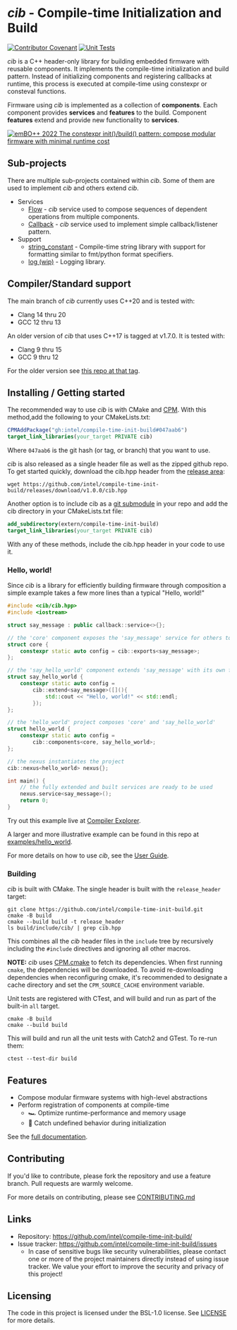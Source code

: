 # *cib* - Compile-time Initialization and Build

[![Contributor Covenant](https://img.shields.io/badge/Contributor%20Covenant-2.1-4baaaa.svg)](CODE_OF_CONDUCT.md)
[![Unit Tests](https://github.com/intel/compile-time-init-build/actions/workflows/unit_tests.yml/badge.svg)](https://github.com/intel/compile-time-init-build/actions/workflows/unit_tests.yml)

 *cib* is a C++ header-only library for building embedded firmware with reusable
components. It implements the compile-time initialization and build pattern. 
Instead of initializing components and registering callbacks at runtime, this
process is executed at compile-time using constexpr or consteval functions.

Firmware using *cib* is implemented as a collection of **components**. Each 
component provides **services** and **features** to the build. Component
**features** extend and provide new functionality to **services**.

[![emBO++ 2022 The constexpr init()/build() pattern: compose modular firmware with minimal runtime cost](https://img.youtube.com/vi/fk0ihqOXER8/0.jpg)](https://www.youtube.com/watch?v=fk0ihqOXER8)

## Sub-projects

There are multiple sub-projects contained within *cib*. Some of them are used
to implement *cib* and others extend *cib*.

* Services
    * [Flow](include/flow) - *cib* service used to compose sequences of dependent
      operations from multiple components.
    * [Callback](include/cib/callback.hpp) - *cib* service used to implement
      simple callback/listener pattern.
* Support
    * [string_constant](include/sc) - Compile-time string library with support for
      formatting similar to fmt/python format specifiers.
    * [log (wip)](include/log) - Logging library.

## Compiler/Standard support

The main branch of *cib* currently uses C++20 and is tested with:
- Clang 14 thru 20
- GCC 12 thru 13

An older version of *cib* that uses C++17 is tagged at v1.7.0. It
is tested with:
- Clang 9 thru 15
- GCC 9 thru 12

For the older version see [this repo at that tag](https://github.com/intel/compile-time-init-build/tree/v1.7.0).

## Installing / Getting started

The recommended way to use *cib* is with CMake and [CPM](https://github.com/cpm-cmake/CPM.cmake).
With this method,add the following to your CMakeLists.txt:

```cmake
CPMAddPackage("gh:intel/compile-time-init-build#047aab6")
target_link_libraries(your_target PRIVATE cib)
```

Where `047aab6` is the git hash (or tag, or branch) that you want to use.

*cib* is also released as a single header file as well as the zipped github repo. 
To get started quickly, download the cib.hpp header from the 
[release area](https://github.com/intel/compile-time-init-build/releases):

```shell
wget https://github.com/intel/compile-time-init-build/releases/download/v1.0.0/cib.hpp
```

Another option is to include cib as a 
[git submodule](https://github.blog/2016-02-01-working-with-submodules/) 
in your repo and add the cib directory in your CMakeLists.txt file:

```cmake
add_subdirectory(extern/compile-time-init-build)
target_link_libraries(your_target PRIVATE cib)
```

With any of these methods, include the cib.hpp header in your code to use it.

### Hello, world!

Since *cib* is a library for efficiently building firmware through composition
a simple example takes a few more lines than a typical "Hello, world!"

```c++
#include <cib/cib.hpp>
#include <iostream>

struct say_message : public callback::service<>{};

// the 'core' component exposes the 'say_message' service for others to extend
struct core {
    constexpr static auto config = cib::exports<say_message>;
};

// the 'say_hello_world' component extends 'say_message' with its own functionality
struct say_hello_world {
    constexpr static auto config =
        cib::extend<say_message>([](){
            std::cout << "Hello, world!" << std::endl;
        });
};

// the 'hello_world' project composes 'core' and 'say_hello_world'
struct hello_world {
    constexpr static auto config =
        cib::components<core, say_hello_world>;
};

// the nexus instantiates the project
cib::nexus<hello_world> nexus{};

int main() {
    // the fully extended and built services are ready to be used
    nexus.service<say_message>();
    return 0;
}
```

Try out this example live at [Compiler Explorer](https://godbolt.org/z/4rsfWaPnP).

A larger and more illustrative example can be found in this repo at
[examples/hello_world](examples/hello_world).

For more details on how to use *cib*, see the [User Guide](USER_GUIDE.md).

### Building

*cib* is built with CMake. The single header is built with the 
`release_header` target:

```shell
git clone https://github.com/intel/compile-time-init-build.git
cmake -B build
cmake --build build -t release_header
ls build/include/cib/ | grep cib.hpp
```

This combines all the *cib* header files in the `include` tree by recursively
including the `#include` directives and ignoring all other macros.

**NOTE:** *cib* uses [CPM.cmake](https://github.com/cpm-cmake/CPM.cmake) to
fetch its dependencies. When first running `cmake`, the dependencies will be
downloaded. To avoid re-downloading dependencies when reconfiguring cmake, it's
recommended to designate a cache directory and set the `CPM_SOURCE_CACHE`
environment variable.

Unit tests are registered with CTest, and will build and run as part of the
built-in `all` target.

```shell
cmake -B build
cmake --build build
```

This will build and run all the unit tests with Catch2 and GTest. To re-run them:

```shell
ctest --test-dir build
```

## Features

* Compose modular firmware systems with high-level abstractions
* Perform registration of components at compile-time
  * 🏎 Optimize runtime-performance and memory usage
  * 🦺 Catch undefined behavior during initialization

See the [full documentation](https://intel.github.io/compile-time-init-build/).

## Contributing

If you'd like to contribute, please fork the repository and use a feature
branch. Pull requests are warmly welcome.

For more details on contributing, please see [CONTRIBUTING.md](CONTRIBUTING.md)

## Links

- Repository: https://github.com/intel/compile-time-init-build/
- Issue tracker: https://github.com/intel/compile-time-init-build/issues
    - In case of sensitive bugs like security vulnerabilities, please contact
      one or more of the project maintainers directly instead of using issue 
      tracker. We value your effort to improve the security and privacy of this
      project!
    
## Licensing

The code in this project is licensed under the BSL-1.0 license. See 
[LICENSE](LICENSE) for more details.
